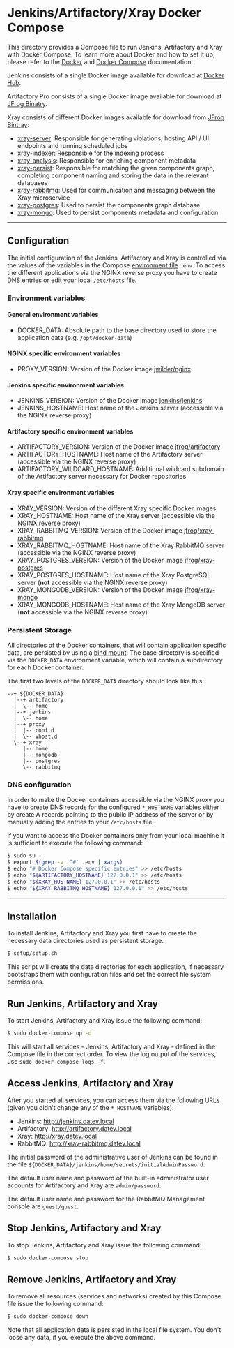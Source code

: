 # Jenkins/Artifactory/Xray Docker Compose

This directory provides a Compose file to run Jenkins, Artifactory and Xray with Docker Compose.
To learn more about Docker and how to set it up, please refer to the [Docker](https://docs.docker.com) and [Docker Compose](https://docs.docker.com/compose/overview/) documentation.

Jenkins consists of a single Docker image available for download at [Docker Hub](https://hub.docker.com/r/jenkins/jenkins/).

Artifactory Pro consists of a single Docker image available for download at [JFrog Binatry](https://bintray.com/jfrog/reg2/jfrog%3Aartifactory-pro).

Xray consists of different Docker images available for download from [JFrog Bintray](https://bintray.com/jfrog):

* [xray-server](https://bintray.com/jfrog/reg2/jfrog%3Axray-server): Responsible for generating violations, hosting API / UI endpoints and running scheduled jobs
* [xray-indexer](https://bintray.com/jfrog/reg2/jfrog%3Axray-indexer): Responsible for the indexing process
* [xray-analysis](https://bintray.com/jfrog/reg2/jfrog%3Axray-analysis): Responsible for enriching component metadata
* [xray-persist](https://bintray.com/jfrog/reg2/jfrog%3Axray-persist): Responsible for matching the given components graph, completing component naming and storing the data in the relevant databases
* [xray-rabbitmq](https://bintray.com/jfrog/reg2/jfrog%3Axray-rabbitmq): Used for communication and messaging between the Xray microservice
* [xray-postgres](https://bintray.com/jfrog/reg2/jfrog%3Axray-postgres): Used to persist the components graph database
* [xray-mongo](https://bintray.com/jfrog/reg2/jfrog%3Axray-mongo): Used to persist components metadata and configuration

---
## Configuration

The initial configuration of the Jenkins, Artifactory and Xray is controlled via the values of the variables in the Compose [environment file](https://docs.docker.com/compose/env-file/) `.env`. To access the different applications via the NGINX reverse proxy you have to create DNS entries or edit your local `/etc/hosts` file.

### Environment variables

#### General environment variables

* DOCKER_DATA: Absolute path to the base directory used to store the application data (e.g. `/opt/docker-data`)

#### NGINX specific environment variables

* PROXY_VERSION: Version of the Docker image [jwilder/nginx](https://hub.docker.com/r/jwilder/nginx-proxy/)

#### Jenkins specific environment variables

* JENKINS_VERSION: Version of the Docker image [jenkins/jenkins](https://hub.docker.com/r/jenkins/jenkins/)
* JENKINS_HOSTNAME: Host name of the Jenkins server (accessible via the NGINX reverse proxy)

#### Artifactory specific environment variables

* ARTIFACTORY_VERSION: Version of the Docker image [jfrog/artifactory](https://bintray.com/jfrog/reg2/jfrog%3Aartifactory-pro)
* ARTIFACTORY_HOSTNAME: Host name of the Artifactory server (accessible via the NGINX reverse proxy)
* ARTIFACTORY_WILDCARD_HOSTNAME: Additional wildcard subdomain of the Artifactory server necessary for Docker repositories

#### Xray specific environment variables

* XRAY_VERSION: Version of the different Xray specific Docker images
* XRAY_HOSTNAME: Host name of the Xray server (accessible via the NGINX reverse proxy)
* XRAY_RABBITMQ_VERSION: Version of the Docker image [jfrog/xray-rabbitmq](https://bintray.com/jfrog/reg2/jfrog%3Axray-rabbitmq)
* XRAY_RABBITMQ_HOSTNAME: Host name of the Xray RabbitMQ server (accessible via the NGINX reverse proxy)
* XRAY_POSTGRES_VERSION: Version of the Docker image [jfrog/xray-postgres](https://bintray.com/jfrog/reg2/jfrog%3Axray-postgres)
* XRAY_POSTGRES_HOSTNAME: Host name of the Xray PostgreSQL server (**not** accessible via the NGINX reverse proxy)
* XRAY_MONGODB_VERSION: Version of the Docker image [jfrog/xray-mongo](https://bintray.com/jfrog/reg2/jfrog%3Axray-mongo)
* XRAY_MONGODB_HOSTNAME: Host name of the Xray MongoDB server (**not** accessible via the NGINX reverse proxy)

### Persistent Storage

All directories of the Docker containers, that will contain application specific data, are persisted by using a [bind mount](https://docs.docker.com/storage/bind-mounts/). The base directory is specified via the `DOCKER_DATA` environment variable, which will contain a subdirectory for each Docker container.

The first two levels of the `DOCKER_DATA` directory should look like this:
```
--+ ${DOCKER_DATA}
  |--+ artifactory
  |  \-- home
  |--+ jenkins
  |  \-- home
  |--+ proxy
  |  |-- conf.d
  |  \-- vhost.d
  \--+ xray
     |-- home
     |-- mongodb
     |-- postgres
     \-- rabbitmq
```

### DNS configuration

In order to make the Docker containers accessible via the NGINX proxy you have to create DNS records for the configured `*_HOSTNAME` variables either by create A records pointing to the public IP address of the server or by manually adding the entries to your `/etc/hosts` file.

If you want to access the Docker containers only from your local machine it is sufficient to execute the following command:
```bash
$ sudo su -
$ export $(grep -v '^#' .env | xargs)
$ echo "# Docker Compose specific entries" >> /etc/hosts
$ echo "${ARTIFACTORY_HOSTNAME} 127.0.0.1" >> /etc/hosts
$ echo "${XRAY_HOSTNAME} 127.0.0.1" >> /etc/hosts
$ echo "${XRAY_RABBITMQ_HOSTNAME} 127.0.0.1" >> /etc/hosts
```

---

## Installation

To install Jenkins, Artifactory and Xray you first have to create the necessary data directories used as persistent storage.

```bash
$ setup/setup.sh
```

This script will create the data directories for each application, if necessary bootstraps them with configuration files and set the correct file system permissions.


## Run Jenkins, Artifactory and Xray

To start Jenkins, Artifactory and Xray issue the following command:

```bash
$ sudo docker-compose up -d
```

This will start all services - Jenkins, Artifactory and Xray - defined in the Compose file in the correct order. To view the log output of the services, use `sudo docker-compose logs -f`.

## Access Jenkins, Artifactory and Xray

After you started all services, you can access them via the following URLs (given you didn't change any of the `*_HOSTNAME` variables):

* Jenkins: http://jenkins.datev.local
* Artifactory: http://artifactory.datev.local
* Xray: http://xray.datev.local
* RabbitMQ: http://xray-rabbitmq.datev.local

The initial password of the administrative user of Jenkins can be found in the file `${DOCKER_DATA}/jenkins/home/secrets/initialAdminPassword`.

The default user name and password of the built-in administrator user accounts for Artifactory and Xray are `admin/password`.

The default user name and password for the RabbitMQ Management console are `guest/guest`.

## Stop Jenkins, Artifactory and Xray

To stop Jenkins, Artifactory and Xray issue the following command:

```bash
$ sudo docker-compose stop
```

## Remove Jenkins, Artifactory and Xray

To remove all resources (services and networks) created by this Compose file issue the following command:

```bash
$ sudo docker-compose down
```

Note that all application data is persisted in the local file system. You don't loose any data, if you execute the above command.
